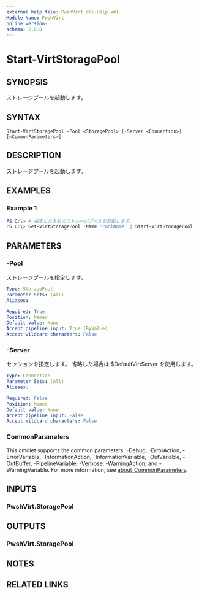```yaml
---
external help file: PwshVirt.dll-Help.xml
Module Name: PwshVirt
online version:
schema: 2.0.0
---
```


# Start-VirtStoragePool

## SYNOPSIS
ストレージプールを起動します。

## SYNTAX

```
Start-VirtStoragePool -Pool <StoragePool> [-Server <Connection>] [<CommonParameters>]
```

## DESCRIPTION
ストレージプールを起動します。

## EXAMPLES

### Example 1
```powershell
PS C:\> # 指定した名前のストレージプールを起動します。
PS C:\> Get-VirtStoragePool -Name 'PoolName' | Start-VirtStoragePool
```

## PARAMETERS

### -Pool
ストレージプールを指定します。

```yaml
Type: StoragePool
Parameter Sets: (All)
Aliases:

Required: True
Position: Named
Default value: None
Accept pipeline input: True (ByValue)
Accept wildcard characters: False
```

### -Server
セッションを指定します。
省略した場合は $DefaultVirtServer を使用します。

```yaml
Type: Connection
Parameter Sets: (All)
Aliases:

Required: False
Position: Named
Default value: None
Accept pipeline input: False
Accept wildcard characters: False
```

### CommonParameters
This cmdlet supports the common parameters: -Debug, -ErrorAction, -ErrorVariable, -InformationAction, -InformationVariable, -OutVariable, -OutBuffer, -PipelineVariable, -Verbose, -WarningAction, and -WarningVariable. For more information, see [about_CommonParameters](http://go.microsoft.com/fwlink/?LinkID=113216).

## INPUTS

### PwshVirt.StoragePool

## OUTPUTS

### PwshVirt.StoragePool

## NOTES

## RELATED LINKS
